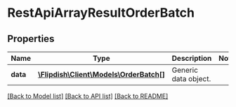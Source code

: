 # RestApiArrayResultOrderBatch

## Properties
Name | Type | Description | Notes
------------ | ------------- | ------------- | -------------
**data** | [**\Flipdish\\Client\Models\OrderBatch[]**](OrderBatch.md) | Generic data object. | 

[[Back to Model list]](../README.md#documentation-for-models) [[Back to API list]](../README.md#documentation-for-api-endpoints) [[Back to README]](../README.md)


